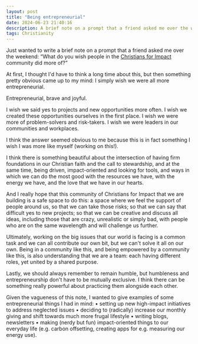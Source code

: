 ```yaml
---
layout: post
title: "Being entrepreneurial"
date: 2024-06-23 21:40:16
description: A brief note on a prompt that a friend asked me over the weekend: “What do you wish people in the Christians for Impact community did more of?”.
tags: Christianity
---
```

Just wanted to write a brief note on a prompt that a friend asked me over the weekend: “What do you wish people in the [Christians for Impact](https://linktr.ee/effectivealtruismforchristians) community did more of?”

At first, I thought I'd have to think a long time about this, but then something pretty obvious came up to my mind: I simply wish we were all more entrepreneurial.

Entrepreneurial, brave and joyful.

I wish we said yes to projects and new opportunities more often.
I wish we created these opportunities ourselves in the first place.
I wish we were more of problem-solvers and risk-takers.
I wish we were leaders in our communities and workplaces.

I think the answer seemed obvious to me because this is in fact something I wish I was more like myself (working on this!).

I think there is something beautiful about the intersection of having firm foundations in our Christian faith and the call to stewardship, and at the same time, being driven, impact-oriented and looking for tools, and ways in which we can do the most good with the resources we have, with the energy we have, and the love that we have in our hearts.

And I really hope that this community of Christians for Impact that we are building is a safe space to do this: a space where we feel the support of people around us, so that we can take those risks; so that we can say that difficult yes to new projects; so that we can be creative and discuss all ideas, including those that are crazy, unrealistic or simply bad, with people who are on the same wavelength and will challenge us further.

Ultimately, working on the big issues that our world is facing is a common task and we can all contribute our own bit, but we can't solve it all on our own. Being in a community like this, and being empowered by a community like this, is also understanding that we are a team: each having different roles, yet united by a shared purpose. 

Lastly, we should always remember to remain humble, but humbleness and entrepreneurship don't have to be mutually exclusive. I think there can be something really powerful about practicing them alongside each other.

Given the vagueness of this note, I wanted to give examples of some entrepreneurial things I had in mind:
•	setting up new high-impact initiatives to address neglected issues
•	deciding to (radically) increase our monthly giving and shift towards much more frugal lifestyle
•	writing blogs, newsletters
•	making (nerdy but fun) impact-oriented things to our everyday life (e.g. carbon offsetting, creating apps for e.g. measuring our energy use).
